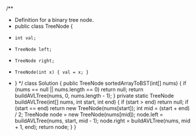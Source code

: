 /**
 * Definition for a binary tree node.
 * public class TreeNode {
 *     int val;
 *     TreeNode left;
 *     TreeNode right;
 *     TreeNode(int x) { val = x; }
 * }
 */
class Solution {
    public TreeNode sortedArrayToBST(int[] nums) {
        if (nums == null || nums.length == 0) return null;
		return buildAVLTree(nums, 0, nums.length - 1);
    }
    private static TreeNode buildAVLTree(int[] nums, int start, int end) {
		if (start > end) return null;
		if (start == end) return new TreeNode(nums[start]);
		int mid = (start + end) / 2;
		TreeNode node = new TreeNode(nums[mid]);
		node.left = buildAVLTree(nums, start, mid - 1);
		node.right = buildAVLTree(nums, mid + 1, end);
		return node;
	}
}
